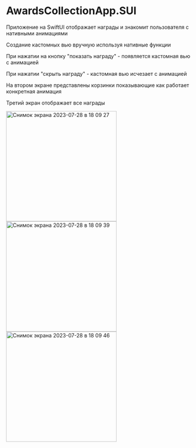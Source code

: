 # AwardsCollectionApp.SUI
Приложение на SwiftUI отображает награды и знакомит пользователя с нативными анимациями


Создание кастомных вью вручную используя нативные функции


При нажатии на кнопку "показать награду" - появляется кастомная вью с анимацией


При нажатии "скрыть награду" - кастомная вью исчезает с анимацией


На втором экране представлены корзинки показывающие как работает конкретная анимация

Третий экран отображает все награды


<img width="300" alt="Снимок экрана 2023-07-28 в 18 09 27" src="https://github.com/IgorJu/AwardsCollectionApp.SUI/assets/127942402/2e023642-6ab3-4b2b-981a-93ed7e14a98f">

<img width="300" alt="Снимок экрана 2023-07-28 в 18 09 39" src="https://github.com/IgorJu/AwardsCollectionApp.SUI/assets/127942402/2068f7c2-eb7b-450f-a108-72896e07114f">

<img width="300" alt="Снимок экрана 2023-07-28 в 18 09 46" src="https://github.com/IgorJu/AwardsCollectionApp.SUI/assets/127942402/2308b9f4-b389-468a-a3fa-27e89c9a3e05">



